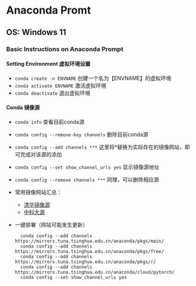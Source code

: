 # Anaconda Promt

## OS: Windows 11

### Basic Instructions on Anaconda Prompt

#### Setting Environment 虚拟环境设置

- `conda create -n ENVNAME` 创建一个名为【ENVNAME】的虚拟环境
- `conda activate ENVNAME` 激活虚拟环境
- `conda deactivate` 退出虚拟环境

#### Conda 镜像源

- `conda info` 查看目前conda源
- `conda config --remove-key channels` 删除目前conda源
- `conda config --add channels ***` 这里将\*替换为实际存在的镜像网站，即可完成对该源的添加
- `conda config --set show_channel_urls yes` 显示镜像源地址
- `conda config --remove channels ***` 同理，可以删除相应源
- 常用镜像网站汇总：
  - [清华镜像源](https://mirrors.tuna.tsinghua.edu.cn/)
  - [中科大源](https://mirrors.ustc.edu.cn/)
- 一键部署（网站可能发生更新）

  ```
    conda config --add channels https://mirrors.tuna.tsinghua.edu.cn/anaconda/pkgs/main/
    conda config --add channels https://mirrors.tuna.tsinghua.edu.cn/anaconda/pkgs/free/
    conda config --add channels https://mirrors.tuna.tsinghua.edu.cn/anaconda/pkgs/r/
    conda config --add channels https://mirrors.tuna.tsinghua.edu.cn/anaconda/cloud/pytorch/
    conda config --set show_channel_urls yes
    ```
